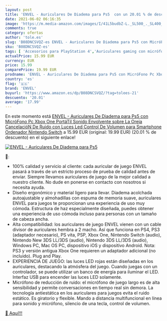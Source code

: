 ```yaml
---
layout: post
title: 'ENVEL - Auriculares De Diadema para Ps5  con un 20.01 % de descuento'
date: 2021-06-02 06:16:35
image: 'https://m.media-amazon.com/images/I/41L5budbZ-L._SL500_._SL400_.jpg'
comments: true
category: ofertas
author: 'tole.es'
slug: 'B08DNCSVQZ-es ENVEL - Auriculares De Diadema para Ps5 con MicróFono Pc...'
sku: 'B08DNCSVQZ-es'
tags: [ 'Accesorios para PlayStation 4','Auriculares gaming con micrófono para PlayStation 4','Hardware y juegos para PlayStation 4','Videojuegos','envel','nintendo','ps5','xbox', ]
actualPrice: 15.99 EUR
currency: EUR
price: 15.99
comparePrice: 19.99 EUR
prodname: 'ENVEL - Auriculares De Diadema para Ps5 con MicróFono Pc Xbox One PortáTil Sonido Envolvente sobre La Oreja CancelacióN De Ruido con Luces Led Control De Volumen para Smartphone Ordenador Nintendo Switch'
country: 'es'
flag: '🇪🇸'
brand: 'ENVEL'
buyurl: 'https://www.amazon.es/dp/B08DNCSVQZ/?tag=tolees-21'
descuento: '20.01'
average: '17.99'
---
```


En este momento está [ENVEL - Auriculares De Diadema para Ps5 con MicróFono Pc Xbox One PortáTil Sonido Envolvente sobre La Oreja CancelacióN De Ruido con Luces Led Control De Volumen para Smartphone Ordenador Nintendo Switch](https://www.amazon.es/dp/B08DNCSVQZ/?tag=tolees-21) a 15.99 EUR (original: 19.99 EUR) (20.01 %  de descuento) en el siguiente enlace!

[![ENVEL - Auriculares De Diadema para Ps5 ](https://m.media-amazon.com/images/I/41L5budbZ-L._SL500_._SL400_.jpg)](https://www.amazon.es/dp/B08DNCSVQZ/?tag=tolees-21)

🔎:

- 100% calidad y servicio al cliente: cada auricular de juego ENVEL pasará a través de un estricto proceso de prueba de calidad antes de enviar. Siempre llevamos auriculares de juego de la mejor calidad a nuestro cliente. No dude en ponerse en contacto con nosotros si necesita ayuda.
- Diseño ergonómico y material ligero para llevar. Diadema acolchada autoajustable y almohadillas con espuma de memoria suave, auriculares ENVEL para juegos te proporcionan una experiencia de uso muy cómoda. Estructura de haz especialmente diseñada, puedes obtener una experiencia de uso cómoda incluso para personas con un tamaño de cabeza ancha.
- Alta compatibilidad: los auriculares de juego ENVEL vienen con un cable divisor de auriculares hembra a 2 macho. Así que funciona en PS4, PS3 (adaptador necesario), PS vita, PSP, Xbox One, Nintendo Switch (audio), Nintendo New 3DS LL/3DS (audio), Nintendo 3DS LL/3DS (audio), Windows PC, Mac OS PC, dispositivo iOS y dispositivo Android. Nota: PS3 y versión antigua Xbox One requieren un adaptador adicional (no incluido). Plug and Play.
- EXPERIENCIA DE JUEGO: las luces LED rojas están diseñadas en los auriculares, destacando la atmósfera del juego. Cuando juegas con un controlador, se puede utilizar un banco de energía para iluminar el LED. Interfaz USB para encender las luces LED solamente.
- Micrófono de reducción de ruido: el micrófono de juego largo es de alta sensibilidad y permite conversaciones en tiempo real sin demora. La tecnología antiestática en los auriculares para juegos evita el ruido estático. Es giratorio y flexible. Mando a distancia multifuncional en línea para sonido y micrófono, silencio de una tecla, control de volumen.

[🛒 Aquí!!!](https://www.amazon.es/dp/B08DNCSVQZ/?tag=tolees-21)

